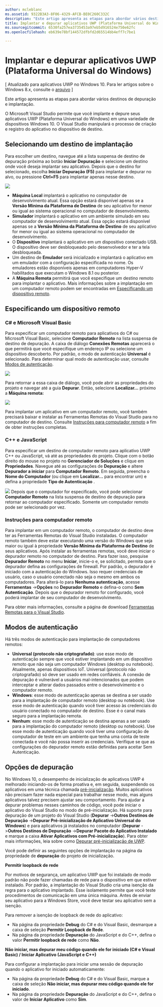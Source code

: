 ```yaml
---
author: mcleblanc
ms.assetid: 9322B3A3-8F06-4329-AFCB-BE0C260C332C
description: "Este artigo apresenta as etapas para abordar vários destinos de depuração e implantação."
title: Implantar e depurar aplicativos UWP (Plataforma Universal do Windows)
ms.sourcegitcommit: 6530fa257ea3735453a97eb5d916524e750e62fc
ms.openlocfilehash: eb639e78bf144572dfbfd2d65514bb4eff7c7be1

---
```


# Implantar e depurar aplicativos UWP (Plataforma Universal do Windows)

\[ Atualizado para aplicativos UWP no Windows 10. Para ler artigos sobre o Windows 8.x, consulte o [arquivo](http://go.microsoft.com/fwlink/p/?linkid=619132) \]

Este artigo apresenta as etapas para abordar vários destinos de depuração e implantação.

O Microsoft Visual Studio permite que você implante e depure seus aplicativos UWP (Plataforma Universal do Windows) em uma variedade de dispositivos Windows 10. O Visual Studio manipulará o processo de criação e registro do aplicativo no dispositivo de destino.

## Selecionando um destino de implantação

Para escolher um destino, navegue até a lista suspensa de destino de depuração próxima ao botão **Iniciar Depuração** e selecione um destino onde você deseja implantar seu aplicativo. Depois que o destino for selecionado, escolha **Iniciar Depuração (F5)** para implantar e depurar no alvo, ou pressione **Ctrl+F5** para implantar apenas nesse destino.

![](images/debug-device-target-list.png)

-   **Máquina Local** implantará o aplicativo no computador de desenvolvimento atual. Essa opção estará disponível apenas se a **Versão Mínima da Plataforma de Destino** de seu aplicativo for menor ou igual ao sistema operacional no computador de desenvolvimento.
-   **Simulador** implantará o aplicativo em um ambiente simulado em seu computador de desenvolvimento atual. Essa opção estará disponível apenas se a **Versão Mínima da Plataforma de Destino** de seu aplicativo for menor ou igual ao sistema operacional no computador de desenvolvimento.
-   O **Dispositivo** implantará o aplicativo em um dispositivo conectado USB. O dispositivo deve ser desbloqueado pelo desenvolvedor e ter a tela desbloqueada.
-   Um destino de **Emulador** será inicializado e implantará o aplicativo em um emulador com a configuração especificada no nome. Os emuladores estão disponíveis apenas em computadores Hyper-V habilitados que executam o Windows 8.1 ou posterior.
-   A **Máquina Remota** permitirá que você especifique um destino remoto para implantar o aplicativo. Mais informações sobre a implantação em um computador remoto podem ser encontradas em [Especificando um dispositivo remoto](#specifying-a-remote-device).

## Especificando um dispositivo remoto

### C# e Microsoft Visual Basic

Para especificar um computador remoto para aplicativos do C# ou Microsoft Visual Basic, selecione **Computador Remoto** na lista suspensa de destino de depuração. A caixa de diálogo **Conexões Remotas** aparecerá o que permitirá que você especifique um endereço IP ou selecione um dispositivo descoberto. Por padrão, o modo de autenticação **Universal** é selecionado. Para determinar qual modo de autenticação usar, consulte [Modos de autenticação](#authentication-modes).

![](images/debug-remote-connections.png)

Para retornar a essa caixa de diálogo, você pode abrir as propriedades do projeto e navegar até a guia **Depurar**. Então, selecione **Localizar...** próximo a **Máquina remota:**

![](images/debug-remote-machine-config.png)

Para implantar um aplicativo em um computador remoto, você também precisará baixar e instalar as Ferramentas Remotas do Visual Studio para no computador de destino. Consulte [Instruções para computador remoto](#remote-pc-instructions) a fim de obter instruções completas.

### C++ e JavaScript

Para especificar um destino de computador remoto para aplicativo UWP C++ ou JavaScript, vá até as propriedades do projeto. Clique com o botão direito do mouse no projeto no **Gerenciador de Soluções** e clique em **Propriedades**. Navegue até as configurações de **Depuração** e altere **Depurador a iniciar** para **Computador Remoto**. Em seguida, preencha o **Nome do Computador** (ou clique em **Localizar...** para encontrar um) e defina a propriedade **Tipo de Autenticação** .

![](images/debug-property-pages.png)
Depois que o computador for especificado, você pode selecionar **Computador Remoto** na lista suspensa de destino de depuração para retornar ao computador especificado. Somente um computador remoto pode ser selecionado por vez.

### Instruções para computador remoto

Para implantar em um computador remoto, o computador de destino deve ter as Ferramentas Remotas do Visual Studio instaladas. O computador remoto também deve estar executando uma versão do Windows que seja maior ou igual à propriedade **Versão Mínima da Plataforma de Destino** de seus aplicativos. Após instalar as ferramentas remotas, você deve iniciar o depurador remoto no computador de destino. Para fazer isso, pesquise **Depurador Remoto** no menu **Iniciar**, inicie-o e, se solicitado, permita que o depurador defina as configurações de firewall. Por padrão, o depurador é iniciado com a autenticação do Windows. Isso requer credenciais de usuário, caso o usuário conectado não seja o mesmo em ambos os computadores. Para alterá-lo para **Nenhuma autenticação**, acesse **Ferramentas** -&gt;**Opções** no **Depurador Remoto** e defina-o como **Sem Autenticação**. Depois que o depurador remoto for configurado, você poderá implantar de seu computador de desenvolvimento.

Para obter mais informações, consulte a página de download [Ferramentas Remotas para o Visual Studio]( http://go.microsoft.com/fwlink/?LinkId=717039).

## Modos de autenticação

Há três modos de autenticação para implantação de computadores remotos:

- **Universal (protocolo não criptografado)**: use esse modo de autenticação sempre que você estiver implantando em um dispositivo remoto que não seja um computador Windows (desktop ou notebook). Atualmente, apenas dispositivos IoT. Universal (protocolo não criptografado) só deve ser usado em redes confiáveis. A conexão de depuração é vulnerável a usuários mal-intencionados que podem interceptar e alterar dados passados entre o desenvolvimento e o computador remoto.
- **Windows**: esse modo de autenticação apenas se destina a ser usado para a implantação de computador remoto (desktop ou notebook). Use esse modo de autenticação quando você tiver acesso às credenciais do usuário conectado no computador de destino. Esse é o canal mais seguro para a implantação remota.
- **Nenhum**: esse modo de autenticação se destina apenas a ser usado para a implantação do computador remoto (desktop ou notebook). Use esse modo de autenticação quando você tiver uma configuração de computador de teste em um ambiente que tenha uma conta de teste conectada e você não possa inserir as credenciais. Verifique se que as configurações do depurador remoto estão definidas para aceitar Sem Autenticação.

## Opções de depuração

No Windows 10, o desempenho de inicialização de aplicativos UWP é melhorado iniciando-os de forma proativa e, em seguida, suspendendo os aplicativos em uma técnica chamada [pré-inicialização](https://msdn.microsoft.com/library/windows/apps/Mt593297). Muitos aplicativos não precisam fazer nada especial para trabalhar nesse modo, mas alguns aplicativos talvez precisem ajustar seu comportamento. Para ajudar a depurar problemas nesses caminhos de código, você pode iniciar o aplicativo do Visual Studio no modo de pré-inicialização. Há suporte para depuração de um projeto do Visual Studio (**Depurar** -&gt;**Outros Destinos de Depuração** -&gt;**Depurar Pré-inicialização de Aplicativo Universal do Windows**) e para aplicativos já instalados no computador (**Depurar** -&gt;**Outros Destinos de Depuração** -&gt;**Depurar Pacote do Aplicativo Instalado** e marque a caixa **Ativar Aplicativos com Pré-inicialização**). Para obter mais informações, leia sobre como [Depurar pré-inicialização de UWP]( http://go.microsoft.com/fwlink/?LinkId=717245).

Você pode definir as seguintes opções de implantação na página da propriedade de **depuração** do projeto de inicialização.

**Permitir loopback de rede**

Por motivos de segurança, um aplicativo UWP que foi instalado de modo padrão não pode fazer chamadas de rede para o dispositivo em que estiver instalado. Por padrão, a implantação do Visual Studio cria uma isenção da regra para o aplicativo implantado. Esse isolamento permite que você teste procedimentos de comunicação em uma única máquina. Antes de enviar seu aplicativo para a Windows Store, você deve testar seu aplicativo sem a isenção.

Para remover a isenção de loopback de rede do aplicativo:

-   Na página da propriedade **Debug** do C# e do Visual Basic, desmarque a caixa de seleção **Permitir Loopback de Rede**.
-   Na página da propriedade **Depuração** do JavaScript e do C++, defina o valor **Permitir loopback de rede** como **Não**.

**Não iniciar, mas depurar meu código quando ele for iniciado (C# e Visual Basic) / Iniciar Aplicativo (JavaScript e C++)**

Para configurar a implantação para iniciar uma sessão de depuração quando o aplicativo for iniciado automaticamente:

-   Na página da propriedade **Debug** do C# e do Visual Basic, marque a caixa de seleção **Não iniciar, mas depurar meu código quando ele for iniciado**.
-   Na página da propriedade **Depuração** do JavaScript e do C++, defina o valor de **Iniciar Aplicativo** como **Sim**.





<!--HONumber=Jun16_HO3-->


